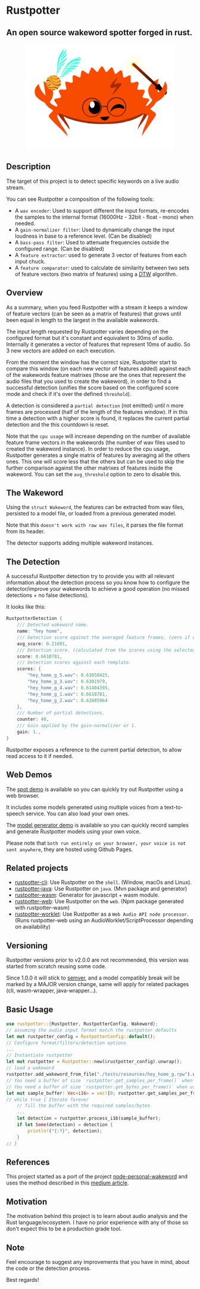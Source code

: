 # Rustpotter

## An open source wakeword spotter forged in rust.

<div align="center">
    <img src="./logo.png?raw=true" width="400px"</img> 
</div>

## Description

The target of this project is to detect specific keywords on a live audio stream.

You can see Rustpotter a composition of the following tools:

* A `wav encoder`: Used to support different the input formats, re-encodes the samples to the internal format (16000Hz - 32bit - float - mono) when needed.
* A `gain-normalizer filter`: Used to dynamically change the input loudness in base to a reference level. (Can be disabled)
* A `bass-pass filter`: Used to attenuate frequencies outside the configured range. (Can be disabled)
* A `feature extractor`: used to generate 3 vector of features from  each input chuck.
* A `feature comparator`: used to calculate de similarity between two sets of feature vectors (two matrix of features) using a [DTW](https://en.wikipedia.org/wiki/Dynamic_time_warping) algorithm.

## Overview

As a summary, when you feed Rustpotter with a stream it keeps a window of feature vectors (can be seen as a matrix of features) that grows until been equal in length to the largest in the available wakewords.

The input length requested by Rustpotter varies depending on the configured format but it's constant and equivalent to 30ms of audio. Internally it generates a vector of features that represent 10ms of audio. So 3 new vectors are added on each execution.

From the moment the window has the correct size, Rustpotter start to compare this window (on each new vector of features added) against each of the wakewords feature matrixes (those are the ones that represent the audio files that you used to create the wakeword), in order to find a successful detection (unifies the score based on the configured score mode and check if it's over the defined `threshold`).

A detection is considered a `partial detection` (not emitted) until n more frames are processed (half of the length of the features window).
If in this time a detection with a higher score is found, it replaces the current partial detection and the this countdown is reset.

Note that the `cpu usage` will increase depending on the number of available feature frame vectors in the wakewords (the number of wav files used to created the wakeword instance).
In order to reduce the cpu usage, Rustpotter generates a single matrix of features by averaging all the others ones. This one will score less that the others but can be used to skip the further comparison against the other matrixes of features inside the wakeword. You can set the `avg_threshold` option to zero to disable this.

## The Wakeword

Using the `struct Wakeword`, the features can be extracted from wav files, persisted to a model file, or loaded from a previous generated model.

Note that this `doesn't work with raw wav files`, it parses the file format from its header.

The detector supports adding multiple wakeword instances. 

## The Detection

A successful Rustpotter detection try to provide you with all relevant information about the detection process so you know how to configure the detector/improve your wakewords to achieve a good operation (no missed detections + no false detections).

It looks like this:

```rust
RustpotterDetection {
    /// Detected wakeword name.
    name: "hey home",
    /// Detection score against the averaged feature frames. (zero if disabled)
    avg_score: 0.21601, 
    /// Detection score. (calculated from the scores using the selected score mode).
    score: 0.6618781, 
    /// Detection scores against each template.
    scores: {
        "hey_home_g_5.wav": 0.63050425, 
        "hey_home_g_3.wav": 0.6301979, 
        "hey_home_g_4.wav": 0.61404395, 
        "hey_home_g_1.wav": 0.6618781, 
        "hey_home_g_2.wav": 0.62885964
    },
    /// Number of partial detections.
    counter: 40,
    /// Gain applied by the gain-normalizer or 1.
    gain: 1.,
}
```

Rustpotter exposes a reference to the current partial detection, to allow read access to it if needed.

## Web Demos

 The [spot demo](https://givimad.github.io/rustpotter-worklet-demo/) is available so you can quickly try out Rustpotter using a web browser.

 It includes some models generated using multiple voices from a text-to-speech service.
 You can also load your own ones.

 The [model generator demo](https://givimad.github.io/rustpotter-create-model-demo/) is available so you can quickly record samples and generate Rustpotter models using your own voice.

Please note that `both run entirely on your browser, your voice is not sent anywhere`, they are hosted using Github Pages.

## Related projects

* [rustpotter-cli](https://github.com/GiviMAD/rustpotter-cli): Use Rustpotter on the `shell`. (Window, macOs and Linux).
* [rustpotter-java](https://github.com/GiviMAD/rustpotter-java): Use Rustpotter on `java`. (Mvn package and generator)
* [rustpotter-wasm](https://github.com/GiviMAD/rustpotter-wasm): Generator for javascript + wasm module.
* [rustpotter-web](https://www.npmjs.com/package/rustpotter-web): Use Rustpotter on the `web`. (Npm package generated with rustpotter-wasm)
* [rustpotter-worklet](https://github.com/GiviMAD/rustpotter-worklet): Use Rustpotter as a `Web Audio API node processor`. (Runs rustpotter-web using an AudioWorklet/ScriptProcessor depending on availability)

## Versioning

Rustpotter versions prior to v2.0.0 are not recommended, this version was started from scratch reusing some code.

Since 1.0.0 it will stick to [semver](https://semver.org), and a model compatibly break will be  marked by a MAJOR version change, same will apply for related packages (cli, wasm-wrapper, java-wrapper...).

## Basic Usage

```rust
use rustpotter::{Rustpotter, RustpotterConfig, Wakeword};
// assuming the audio input format match the rustpotter defaults
let mut rustpotter_config = RustpotterConfig::default();
// Configure format/filters/detection options
...
// Instantiate rustpotter
let mut rustpotter = Rustpotter::new(&rustpotter_config).unwrap();
// load a wakeword
rustpotter.add_wakeword_from_file("./tests/resources/hey_home_g.rpw").unwrap();
// You need a buffer of size `rustpotter.get_samples_per_frame()` when using samples.
// You need a buffer of size `rustpotter.get_bytes_per_frame()` when using bytes.
let mut sample_buffer: Vec<i16> = vec![0; rustpotter.get_samples_per_frame()];
// while true { Iterate forever
    // fill the buffer with the required samples/bytes
    ...
    let detection = rustpotter.process_i16(sample_buffer);
    if let Some(detection) = detection {
        println!("{:?}", detection);
    }
// }
```

## References

This project started as a port of the project [node-personal-wakeword](https://github.com/mathquis/node-personal-wakeword) and uses the method described in this [medium article](https://medium.com/snips-ai/machine-learning-on-voice-a-gentle-introduction-with-snips-personal-wake-word-detector-133bd6fb568e).

## Motivation

The motivation behind this project is to learn about audio analysis and the Rust language/ecosystem.
I have no prior experience with any of those so don't expect this to be a production grade tool.

## Note

Feel encourage to suggest any improvements that you have in mind, about the code or the detection process.

Best regards!

